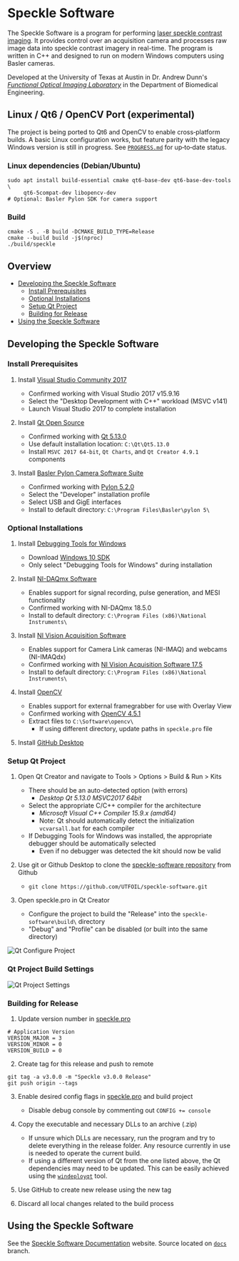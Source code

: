 # Speckle Software

The Speckle Software is a program for performing [laser speckle contrast imaging](https://foil.bme.utexas.edu/research/laser-speckle-contrast-imaging). It provides control over an acquisition camera and processes raw image data into speckle contrast imagery in real-time. The program is written in C++ and designed to run on modern Windows computers using Basler cameras.

Developed at the University of Texas at Austin in Dr. Andrew Dunn's [_Functional Optical Imaging Laboratory_](https://foil.bme.utexas.edu/) in the Department of Biomedical Engineering.

## Linux / Qt6 / OpenCV Port (experimental)

The project is being ported to Qt6 and OpenCV to enable cross‑platform builds. A
basic Linux configuration works, but feature parity with the legacy Windows
version is still in progress. See [`PROGRESS.md`](PROGRESS.md) for up‑to‑date
status.

### Linux dependencies (Debian/Ubuntu)

```
sudo apt install build-essential cmake qt6-base-dev qt6-base-dev-tools \
     qt6-5compat-dev libopencv-dev
# Optional: Basler Pylon SDK for camera support
```

### Build

```
cmake -S . -B build -DCMAKE_BUILD_TYPE=Release
cmake --build build -j$(nproc)
./build/speckle
```

## Overview

* [Developing the Speckle Software](#developing-the-speckle-software)
    * [Install Prerequisites](#install-prerequisites)
    * [Optional Installations](#optional-installations)
    * [Setup Qt Project](#setup-qt-project)
    * [Building for Release](#building-for-release)
* [Using the Speckle Software](#using-the-speckle-software)

## Developing the Speckle Software

### Install Prerequisites

1. Install [Visual Studio Community 2017](https://docs.microsoft.com/en-us/visualstudio/releasenotes/vs2017-relnotes)
   * Confirmed working with Visual Studio 2017 v15.9.16
   * Select the "Desktop Development with C++" workload (MSVC v141)
   * Launch Visual Studio 2017 to complete installation

2. Install [Qt Open Source](https://download.qt.io/archive/qt/)
   * Confirmed working with [Qt 5.13.0](https://download.qt.io/archive/qt/5.13/5.13.0/qt-opensource-windows-x86-5.13.0.exe)
   * Use default installation location: `C:\Qt\Qt5.13.0`
   * Install `MSVC 2017 64-bit`, `Qt Charts`, and `Qt Creator 4.9.1` components

3. Install [Basler Pylon Camera Software Suite](https://www.baslerweb.com/en/products/software/pylon-windows/)
   * Confirmed working with [Pylon 5.2.0](https://www.baslerweb.com/en/sales-support/downloads/software-downloads/pylon-5-2-0-windows/)
   * Select the "Developer" installation profile
   * Select USB and GigE interfaces
   * Install to default directory: `C:\Program Files\Basler\pylon 5\`

### Optional Installations

1. Install [Debugging Tools for Windows](https://docs.microsoft.com/en-us/windows-hardware/drivers/debugger/)
   * Download [Windows 10 SDK](https://developer.microsoft.com/en-us/windows/downloads/windows-10-sdk) 
   * Only select "Debugging Tools for Windows" during installation

2. Install [NI-DAQmx Software](http://sine.ni.com/nips/cds/view/p/lang/en/nid/10181)
   * Enables support for signal recording, pulse generation, and MESI functionality
   * Confirmed working with NI-DAQmx 18.5.0
   * Install to default directory: `C:\Program Files (x86)\National Instruments\`

3. Install [NI Vision Acquisition Software](http://sine.ni.com/nips/cds/view/p/lang/en/nid/12892)
   * Enables support for Camera Link cameras (NI-IMAQ) and webcams (NI-IMAQdx)
   * Confirmed working with [NI Vision Acquisition Software 17.5](http://www.ni.com/download/ni-vision-acquisition-software-17.5/7270/en/)
   * Install to default directory: `C:\Program Files (x86)\National Instruments\`

4. Install [OpenCV](https://opencv.org/)
   * Enables support for external framegrabber for use with Overlay View
   * Confirmed working with [OpenCV 4.5.1](https://github.com/opencv/opencv/releases/tag/4.5.1)
   * Extract files to `C:\Software\opencv\`
      * If using different directory, update paths in `speckle.pro` file

5. Install [GitHub Desktop](https://desktop.github.com/)


### Setup Qt Project

1. Open Qt Creator and navigate to Tools > Options > Build & Run > Kits
   * There should be an auto-detected option (with errors)
      * _Desktop Qt 5.13.0 MSVC2017 64bit_
   * Select the appropriate C/C++ compiler for the architecture
      * _Microsoft Visual C++ Compiler 15.9.x (amd64)_
      * Note: Qt should automatically detect the initialization `vcvarsall.bat` for each compiler
   * If Debugging Tools for Windows was installed, the appropriate debugger should be automatically selected
     * Even if no debugger was detected the kit should now be valid

2. Use git or Github Desktop to clone the [speckle-software repository](https://github.com/UTFOIL/speckle-software) from Github
   * `git clone https://github.com/UTFOIL/speckle-software.git`

3. Open speckle.pro in Qt Creator
   * Configure the project to build the "Release" into the `speckle-software\build\` directory
   * "Debug" and "Profile" can be disabled (or built into the same directory)

![Qt Configure Project](https://user-images.githubusercontent.com/867617/143131249-b637da51-2450-42bb-a228-fa46bae9040d.png)


### Qt Project Build Settings

![Qt Project Settings](https://user-images.githubusercontent.com/867617/143131673-c733569e-3a38-48a0-a475-9c0f91d33d80.png)


### Building for Release

1. Update version number in [speckle.pro](src/speckle.pro)

```
# Application Version
VERSION_MAJOR = 3
VERSION_MINOR = 0
VERSION_BUILD = 0
```

2. Create tag for this release and push to remote

```
git tag -a v3.0.0 -m "Speckle v3.0.0 Release"
git push origin --tags
```

3. Enable desired config flags in [speckle.pro](src/speckle.pro) and build project
   * Disable debug console by commenting out `CONFIG += console`

4. Copy the executable and necessary DLLs to an archive (.zip)
   * If unsure which DLLs are necessary, run the program and try to delete everything in the release folder. Any resource currently in use is needed to operate the current build.
   * If using a different version of Qt from the one listed above, the Qt dependencies may need to be updated. This can be easily achieved using the [`windeployqt`](http://doc.qt.io/qt-5/windows-deployment.html) tool.

5. Use GitHub to create new release using the new tag

6. Discard all local changes related to the build process


## Using the Speckle Software

See the [Speckle Software Documentation](https://utfoil.github.io/speckle-software/) website. Source located on [`docs`](https://github.com/UTFOIL/speckle-software/tree/docs) branch.
